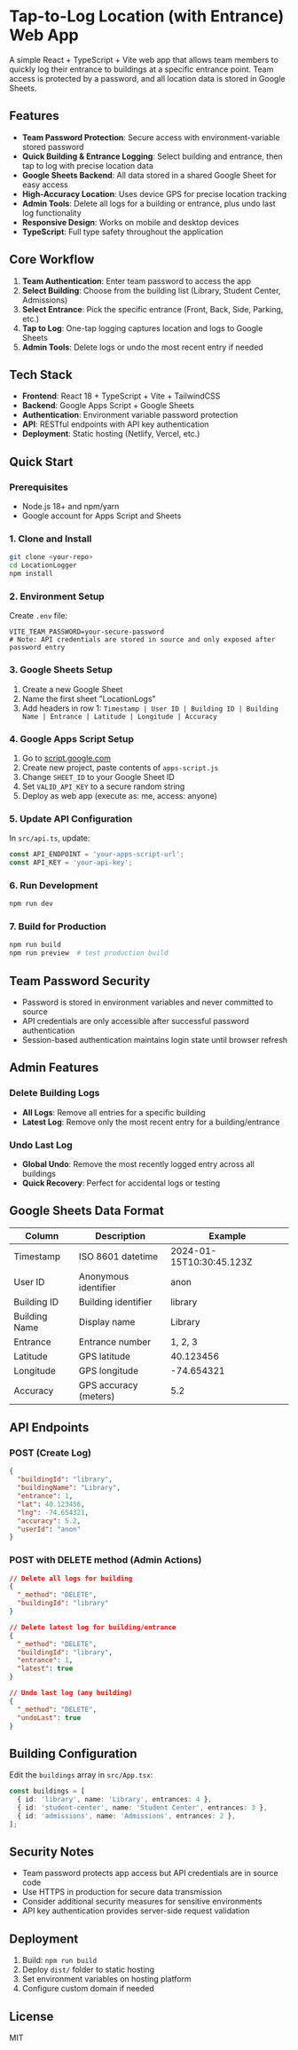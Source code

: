 # Tap-to-Log Location (with Entrance) Web App

A simple React + TypeScript + Vite web app that allows team members to quickly log their entrance to buildings at a specific entrance point. Team access is protected by a password, and all location data is stored in Google Sheets.

## Features

- **Team Password Protection**: Secure access with environment-variable stored password
- **Quick Building & Entrance Logging**: Select building and entrance, then tap to log with precise location data
- **Google Sheets Backend**: All data stored in a shared Google Sheet for easy access
- **High-Accuracy Location**: Uses device GPS for precise location tracking
- **Admin Tools**: Delete all logs for a building or entrance, plus undo last log functionality
- **Responsive Design**: Works on mobile and desktop devices
- **TypeScript**: Full type safety throughout the application

## Core Workflow

1. **Team Authentication**: Enter team password to access the app
2. **Select Building**: Choose from the building list (Library, Student Center, Admissions)
3. **Select Entrance**: Pick the specific entrance (Front, Back, Side, Parking, etc.)
4. **Tap to Log**: One-tap logging captures location and logs to Google Sheets
5. **Admin Tools**: Delete logs or undo the most recent entry if needed

## Tech Stack

- **Frontend**: React 18 + TypeScript + Vite + TailwindCSS
- **Backend**: Google Apps Script + Google Sheets
- **Authentication**: Environment variable password protection
- **API**: RESTful endpoints with API key authentication
- **Deployment**: Static hosting (Netlify, Vercel, etc.)

## Quick Start

### Prerequisites

- Node.js 18+ and npm/yarn
- Google account for Apps Script and Sheets

### 1. Clone and Install

```bash
git clone <your-repo>
cd LocationLogger
npm install
```

### 2. Environment Setup

Create `.env` file:

```env
VITE_TEAM_PASSWORD=your-secure-password
# Note: API credentials are stored in source and only exposed after password entry
```

### 3. Google Sheets Setup

1. Create a new Google Sheet
2. Name the first sheet "LocationLogs"
3. Add headers in row 1: `Timestamp | User ID | Building ID | Building Name | Entrance | Latitude | Longitude | Accuracy`

### 4. Google Apps Script Setup

1. Go to [script.google.com](https://script.google.com)
2. Create new project, paste contents of `apps-script.js`
3. Change `SHEET_ID` to your Google Sheet ID
4. Set `VALID_API_KEY` to a secure random string
5. Deploy as web app (execute as: me, access: anyone)

### 5. Update API Configuration

In `src/api.ts`, update:

```typescript
const API_ENDPOINT = 'your-apps-script-url';
const API_KEY = 'your-api-key';
```

### 6. Run Development

```bash
npm run dev
```

### 7. Build for Production

```bash
npm run build
npm run preview  # test production build
```

## Team Password Security

- Password is stored in environment variables and never committed to source
- API credentials are only accessible after successful password authentication
- Session-based authentication maintains login state until browser refresh

## Admin Features

### Delete Building Logs
- **All Logs**: Remove all entries for a specific building
- **Latest Log**: Remove only the most recent entry for a building/entrance

### Undo Last Log
- **Global Undo**: Remove the most recently logged entry across all buildings
- **Quick Recovery**: Perfect for accidental logs or testing

## Google Sheets Data Format

| Column | Description | Example |
|--------|-------------|---------|
| Timestamp | ISO 8601 datetime | 2024-01-15T10:30:45.123Z |
| User ID | Anonymous identifier | anon |
| Building ID | Building identifier | library |
| Building Name | Display name | Library |
| Entrance | Entrance number | 1, 2, 3 |
| Latitude | GPS latitude | 40.123456 |
| Longitude | GPS longitude | -74.654321 |
| Accuracy | GPS accuracy (meters) | 5.2 |

## API Endpoints

### POST (Create Log)
```json
{
  "buildingId": "library",
  "buildingName": "Library", 
  "entrance": 1,
  "lat": 40.123456,
  "lng": -74.654321,
  "accuracy": 5.2,
  "userId": "anon"
}
```

### POST with DELETE method (Admin Actions)
```json
// Delete all logs for building
{
  "_method": "DELETE",
  "buildingId": "library"
}

// Delete latest log for building/entrance
{
  "_method": "DELETE", 
  "buildingId": "library",
  "entrance": 1,
  "latest": true
}

// Undo last log (any building)
{
  "_method": "DELETE",
  "undoLast": true
}
```

## Building Configuration

Edit the `buildings` array in `src/App.tsx`:

```typescript
const buildings = [
  { id: 'library', name: 'Library', entrances: 4 },
  { id: 'student-center', name: 'Student Center', entrances: 3 },
  { id: 'admissions', name: 'Admissions', entrances: 2 },
];
```

## Security Notes

- Team password protects app access but API credentials are in source code
- Use HTTPS in production for secure data transmission
- Consider additional security measures for sensitive environments
- API key authentication provides server-side request validation

## Deployment

1. Build: `npm run build`
2. Deploy `dist/` folder to static hosting
3. Set environment variables on hosting platform
4. Configure custom domain if needed

## License

MIT
